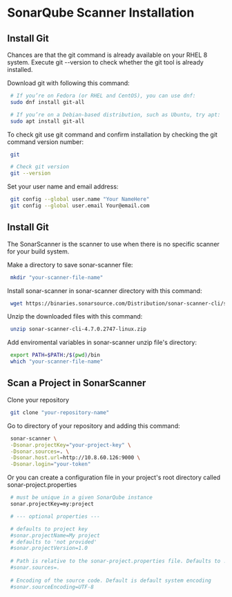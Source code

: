 # SonarQube Scanner Installation

## Install Git

Chances are that the git command is already available on your RHEL 8 system.
Execute git --version to check whether the git tool is already installed.

Download git with following this command:

```bash
 # If you’re on Fedora (or RHEL and CentOS), you can use dnf:
 sudo dnf install git-all
```

```bash
 # If you’re on a Debian-based distribution, such as Ubuntu, try apt:
 sudo apt install git-all
```

To check git use git command and confirm installation by checking the git command version number:

```bash
 git

 # Check git version
 git --version
```

Set your user name and email address:

```bash
 git config --global user.name "Your NameHere"
 git config --global user.email Your@email.com
```

## Install Git

The SonarScanner is the scanner to use when there is no specific scanner for your build system.

Make a directory to save sonar-scanner file:

```bash
 mkdir "your-scanner-file-name"
```

Install sonar-scanner in sonar-scanner directory with this command:

```bash
 wget https://binaries.sonarsource.com/Distribution/sonar-scanner-cli/sonar-scanner-cli-4.7.0.2747-linux.zip
```

Unzip the downloaded files with this command:

```bash
 unzip sonar-scanner-cli-4.7.0.2747-linux.zip
```

Add enviromental variables in sonar-scanner unzip file's directory:

```bash
 export PATH=$PATH:/$(pwd)/bin
 which "your-scanner-file-name"
```

<!-- Set some configuration for routing to :

```bash
 nc -v 10.8.60.126 9000
``` -->

## Scan a Project in SonarScanner

Clone your repository 

```bash
 git clone "your-repository-name"
```

Go to directory of your repository and adding this command:

```bash
 sonar-scanner \
 -Dsonar.projectKey="your-project-key" \
 -Dsonar.sources=. \
 -Dsonar.host.url=http://10.8.60.126:9000 \
 -Dsonar.login="your-token"
```

Or you can create a configuration file in your project's root directory called sonar-project.properties

```bash
 # must be unique in a given SonarQube instance
 sonar.projectKey=my:project

 # --- optional properties ---

 # defaults to project key
 #sonar.projectName=My project
 # defaults to 'not provided'
 #sonar.projectVersion=1.0
 
 # Path is relative to the sonar-project.properties file. Defaults to .
 #sonar.sources=.
 
 # Encoding of the source code. Default is default system encoding
 #sonar.sourceEncoding=UTF-8
```